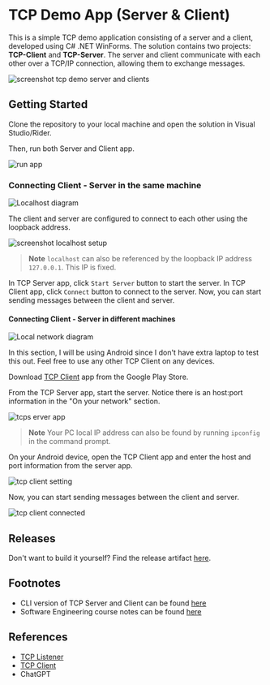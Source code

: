 # TCP Demo App (Server & Client)

This is a simple TCP demo application consisting of a server and a client, developed using C# .NET WinForms. 
The solution contains two projects: **TCP-Client** and **TCP-Server**. The server and client communicate with each 
other over a TCP/IP connection, allowing them to exchange messages.

![screenshot tcp demo server and clients](https://imgur.com/lGQr5Jq.png)

## Getting Started

Clone the repository to your local machine and open the solution in Visual Studio/Rider.

Then, run both Server and Client app.

![run app](https://imgur.com/5VIao5v.png)

### Connecting Client - Server in the same machine

<picture>
  <source media="(prefers-color-scheme: dark)" srcset="https://imgur.com/HJzf7NX.png">
  <img alt="Localhost diagram" src="https://imgur.com/UcQpTxf.png">
</picture>

The client and server are configured to connect to each other using the loopback address.

![screenshot localhost setup](https://imgur.com/viwIKcw.png)

> **Note** `localhost` can also be referenced by the loopback IP address `127.0.0.1`. This IP is fixed.

In TCP Server app, click `Start Server` button to start the server. In TCP Client app, click `Connect` button to connect to the server.
Now, you can start sending messages between the client and server.

#### Connecting Client - Server in different machines

<picture>
  <source media="(prefers-color-scheme: dark)" srcset="https://imgur.com/v0lkClj.png">
  <img alt="Local network diagram" src="https://imgur.com/fOL8DMC.png">
</picture>

In this section, I will be using Android since I don't have extra laptop to test this out. Feel free to use any other TCP Client
on any devices.

Download [TCP Client](https://play.google.com/store/apps/details?id=com.hardcodedjoy.tcpclient) app from the Google Play Store.

From the TCP Server app, start the server. Notice there is an host:port information in the "On your network" section.

![tcps erver app](https://imgur.com/lYayO93.png)

> **Note** Your PC local IP address can also be found by running `ipconfig` in the command prompt.

On your Android device, open the TCP Client app and enter the host and port information from the server app.

![tcp client setting](https://imgur.com/osAySn0.png)

Now, you can start sending messages between the client and server.

![tcp client connected](https://imgur.com/tttJfmw.png)

## Releases

Don't want to build it yourself? Find the release artifact [here](https://github.com/iqfareez/TCP-App/actions).

## Footnotes

- CLI version of TCP Server and Client can be found [here](https://github.com/iqfareez/MCTE-4327-Software-Engineering/tree/main/ConsoleApp2-TCP)
- Software Engineering course notes can be found [here](https://github.com/iqfareez/MCTE-4327-Software-Engineering/)

## References

- [TCP Listener](https://learn.microsoft.com/en-us/dotnet/api/system.net.sockets.tcplistener)
- [TCP Client](https://learn.microsoft.com/en-us/dotnet/api/system.net.sockets.tcpclient)
- ChatGPT